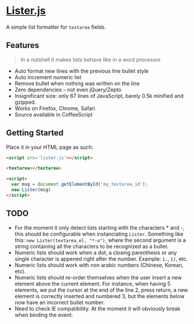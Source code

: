 # [Lister.js](http://github.com/nepsilon/listerjs)

A simple list formatter for `textarea` fields.

## Features

> In a nutshell it makes lists behave like in a word processor

* Auto format new lines with the previous line bullet style
* Auto increment numeric list
* Remove bullet when nothing was written on the line
* Zero dependencies &ndash; not even jQuery/Zepto
* Insignificant size: only 67 lines of JavaScript, barely 0.5k minified and gzipped.
* Works on Firefox, Chrome, Safari
* Source available in CoffeeScript

## Getting Started

Place it in your HTML page as such:

```html
<script src='lister.js'></script>

<textarea></textarea>

<script>
  var msg = document.getElementById('my_textarea_id');
  new Lister(msg)
</script>
```

## TODO

* For the moment it only detect lists starting with the characters * and -, this should be configurable when instanciating `Lister`. Something like this: `new Lister(textarea_el, "*-o")`, where the second argument is a string containing all the characters to be recognized as a bullet.
* Numeric lists should work when a dot, a closing parenthesis or any single character is appened right after the number. Example: `1.`, `1)`, etc.
* Numeric lists should work with non arabic numbers (Chinese, Korean, etc).
* Numeric lists should re-order themselves when the user insert a new element above the current element. For instance, when having 5 elements, we put the cursor at the end of the line 2, press return, a new element is correctly inserted and numbered 3, but the elements below now have an incorrect bullet number.
* Need to check IE compatibility. At the moment it will obviously break when binding the event.
